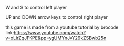 W and S to control left player

UP and DOWN arrow keys to control right player

this game is made from a youtube tutorial by brocode
link:https://www.youtube.com/watch?v=oLirZqJFKPE&pp=ygUMYnJvY29kZSBwb25n
